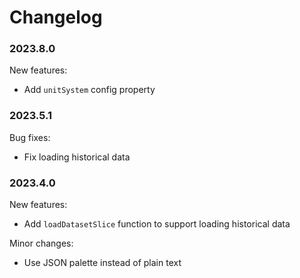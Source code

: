 # Changelog

### 2023.8.0

New features:

* Add `unitSystem` config property

### 2023.5.1

Bug fixes:

* Fix loading historical data

### 2023.4.0

New features:

* Add `loadDatasetSlice` function to support loading historical data

Minor changes:

* Use JSON palette instead of plain text
